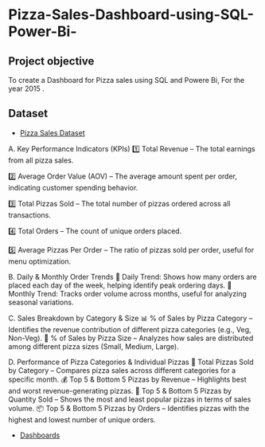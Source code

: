 # Pizza-Sales-Dashboard-using-SQL-Power-Bi-
## Project objective
To create a Dashboard for Pizza sales using SQL and Powere Bi, For the year 2015 . 

## Dataset
- <a href="https://docs.google.com/spreadsheets/d/1eR2UWKwzdHQfo6x7BtEcAaSnfwHN7eIC/edit?usp=sharing&ouid=116220985294667683129&rtpof=true&sd=true">Pizza Sales Dataset</a>


A. Key Performance Indicators (KPIs)
1️⃣ Total Revenue – The total earnings from all pizza sales.

2️⃣ Average Order Value (AOV) – The average amount spent per order, indicating customer spending behavior.

3️⃣ Total Pizzas Sold – The total number of pizzas ordered across all transactions.

4️⃣ Total Orders – The count of unique orders placed.

5️⃣ Average Pizzas Per Order – The ratio of pizzas sold per order, useful for menu optimization.

B. Daily & Monthly Order Trends
📅 Daily Trend: Shows how many orders are placed each day of the week, helping identify peak ordering days.
📆 Monthly Trend: Tracks order volume across months, useful for analyzing seasonal variations.

C. Sales Breakdown by Category & Size
📊 % of Sales by Pizza Category – Identifies the revenue contribution of different pizza categories (e.g., Veg, Non-Veg).
📏 % of Sales by Pizza Size – Analyzes how sales are distributed among different pizza sizes (Small, Medium, Large).

D. Performance of Pizza Categories & Individual Pizzas
🍕 Total Pizzas Sold by Category – Compares pizza sales across different categories for a specific month.
💰 Top 5 & Bottom 5 Pizzas by Revenue – Highlights best and worst revenue-generating pizzas.
🔢 Top 5 & Bottom 5 Pizzas by Quantity Sold – Shows the most and least popular pizzas in terms of sales volume.
📦 Top 5 & Bottom 5 Pizzas by Orders – Identifies pizzas with the highest and lowest number of unique orders.

- <a href="https://drive.google.com/drive/folders/1zXZNcodF5CSV_kbD7XFH0eF8FqBpOMcy?usp=sharing">Dashboards</a>
